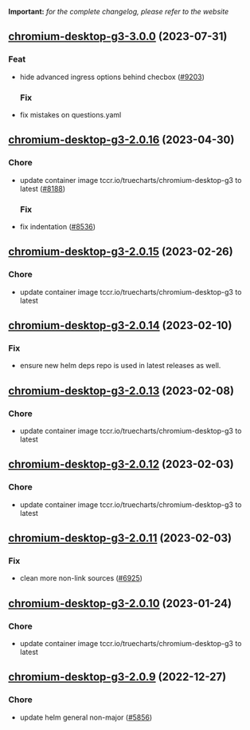 **Important:**
*for the complete changelog, please refer to the website*












## [chromium-desktop-g3-3.0.0](https://github.com/truecharts/charts/compare/chromium-desktop-g3-2.0.16...chromium-desktop-g3-3.0.0) (2023-07-31)

### Feat

- hide advanced ingress options behind checbox ([#9203](https://github.com/truecharts/charts/issues/9203))
  
  ### Fix

- fix mistakes on questions.yaml
  
  


## [chromium-desktop-g3-2.0.16](https://github.com/truecharts/charts/compare/chromium-desktop-g3-2.0.15...chromium-desktop-g3-2.0.16) (2023-04-30)

### Chore

- update container image tccr.io/truecharts/chromium-desktop-g3 to latest ([#8188](https://github.com/truecharts/charts/issues/8188))
  
  ### Fix

- fix indentation ([#8536](https://github.com/truecharts/charts/issues/8536))
  
  


## [chromium-desktop-g3-2.0.15](https://github.com/truecharts/charts/compare/chromium-desktop-g3-2.0.14...chromium-desktop-g3-2.0.15) (2023-02-26)

### Chore

- update container image tccr.io/truecharts/chromium-desktop-g3 to latest
  
  


## [chromium-desktop-g3-2.0.14](https://github.com/truecharts/charts/compare/chromium-desktop-g3-2.0.13...chromium-desktop-g3-2.0.14) (2023-02-10)

### Fix

- ensure new helm deps repo is used in latest releases as well.
  
  


## [chromium-desktop-g3-2.0.13](https://github.com/truecharts/charts/compare/chromium-desktop-g3-2.0.12...chromium-desktop-g3-2.0.13) (2023-02-08)

### Chore

- update container image tccr.io/truecharts/chromium-desktop-g3 to latest
  
  


## [chromium-desktop-g3-2.0.12](https://github.com/truecharts/charts/compare/chromium-desktop-g3-2.0.11...chromium-desktop-g3-2.0.12) (2023-02-03)

### Chore

- update container image tccr.io/truecharts/chromium-desktop-g3 to latest
  
  


## [chromium-desktop-g3-2.0.11](https://github.com/truecharts/charts/compare/chromium-desktop-g3-2.0.10...chromium-desktop-g3-2.0.11) (2023-02-03)

### Fix

-  clean more non-link sources ([#6925](https://github.com/truecharts/charts/issues/6925))
  
  


## [chromium-desktop-g3-2.0.10](https://github.com/truecharts/charts/compare/chromium-desktop-g3-2.0.9...chromium-desktop-g3-2.0.10) (2023-01-24)

### Chore

- update container image tccr.io/truecharts/chromium-desktop-g3 to latest
  
  


## [chromium-desktop-g3-2.0.9](https://github.com/truecharts/charts/compare/chromium-desktop-g3-2.0.8...chromium-desktop-g3-2.0.9) (2022-12-27)

### Chore

- update helm general non-major ([#5856](https://github.com/truecharts/charts/issues/5856))
